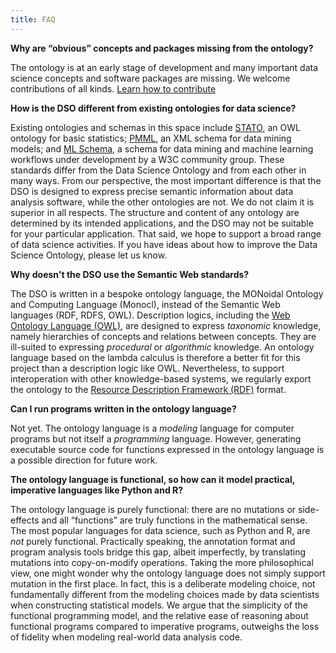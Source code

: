 ```yaml
---
title: FAQ
---
```


**Why are “obvious” concepts and packages missing from the ontology?**

The ontology is at an early stage of development and many important data science concepts and software packages are missing. We welcome contributions of all kinds. [Learn how to contribute](/page/contributing)

**How is the DSO different from existing ontologies for data science?**

Existing ontologies and schemas in this space include [STATO](http://stato-ontology.org/), an OWL ontology for basic statistics; [PMML](http://dmg.org/pmml/v4-3/GeneralStructure.html), an XML schema for data mining models; and [ML Schema](https://www.w3.org/community/ml-schema/), a schema for data mining and machine learning workflows under development by a W3C community group. These standards differ from the Data Science Ontology and from each other in many ways. From our perspective, the most important difference is that the DSO is designed to express precise semantic information about data analysis software, while the other ontologies are not. We do not claim it is superior in all respects. The structure and content of any  ontology are determined by its intended applications, and the DSO may not be suitable for your particular application. That said, we hope to support a broad range of data science activities. If you have ideas about how to improve the Data Science Ontology, please let us know.

**Why doesn't the DSO use the Semantic Web standards?**

The DSO is written in a bespoke ontology language, the MONoidal Ontology and Computing Language (Monocl), instead of the Semantic Web languages (RDF, RDFS, OWL). Description logics, including the [Web Ontology Language (OWL)](https://www.w3.org/TR/owl-primer/), are designed to express *taxonomic* knowledge, namely hierarchies of concepts and relations between concepts. They are ill-suited to expressing *procedural* or *algorithmic* knowledge. An ontology language based on the lambda calculus is therefore a better fit for this project than a description logic like OWL. Nevertheless, to support interoperation with other knowledge-based systems, we regularly export the ontology to the [Resource Description Framework (RDF)](https://www.w3.org/TR/rdf11-primer/) format.

**Can I run programs written in the ontology language?**

Not yet. The ontology language is a *modeling* language for computer programs but not itself a *programming* language. However, generating executable source code for functions expressed in the ontology language is a possible direction for future work.

**The ontology language is functional, so how can it model practical, imperative languages like Python and R?**

The ontology language is purely functional: there are no mutations or side-effects and all “functions” are truly functions in the mathematical sense. The most popular languages for data science, such as Python and R, are *not* purely functional. Practically speaking, the annotation format and program analysis tools bridge this gap, albeit imperfectly, by translating mutations into copy-on-modify operations. Taking the more philosophical view, one might wonder why the ontology language does not simply support mutation in the first place. In fact, this is a deliberate modeling choice, not fundamentally different from the modeling choices made by data scientists when constructing statistical models. We argue that the simplicity of the functional programming model, and the relative ease of reasoning about functional programs compared to imperative programs, outweighs the loss of fidelity when modeling real-world data analysis code.
